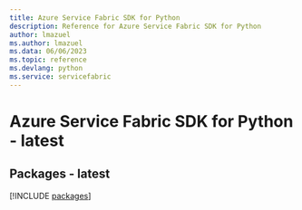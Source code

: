 ```yaml
---
title: Azure Service Fabric SDK for Python
description: Reference for Azure Service Fabric SDK for Python
author: lmazuel
ms.author: lmazuel
ms.data: 06/06/2023
ms.topic: reference
ms.devlang: python
ms.service: servicefabric
---
```

# Azure Service Fabric SDK for Python - latest
## Packages - latest
[!INCLUDE [packages](service-fabric-index.md)]